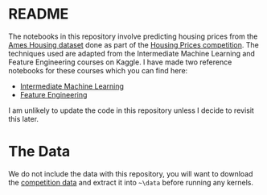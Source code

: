 # README

The notebooks in this repository involve predicting housing prices from the [Ames Housing dataset](http://www.amstat.org/publications/jse/v19n3/decock.pdf) done as part of the [Housing Prices competition](https://www.kaggle.com/c/home-data-for-ml-course/overview). The techniques used are adapted from the Intermediate Machine Learning and Feature Engineering courses on Kaggle. I have made two reference notebooks for these courses which you can find here:


* [Intermediate Machine Learning](https://www.kaggle.com/rsizem2/kaggle-learn-reference-intermediate-ml)
* [Feature Engineering](https://www.kaggle.com/rsizem2/kaggle-learn-reference-feature-engineering)

I am unlikely to update the code in this repository unless I decide to revisit this later.

# The Data

We do not include the data with this repository, you will want to download the [competition data](https://www.kaggle.com/c/home-data-for-ml-course/data) and extract it into `~\data` before running any kernels.
